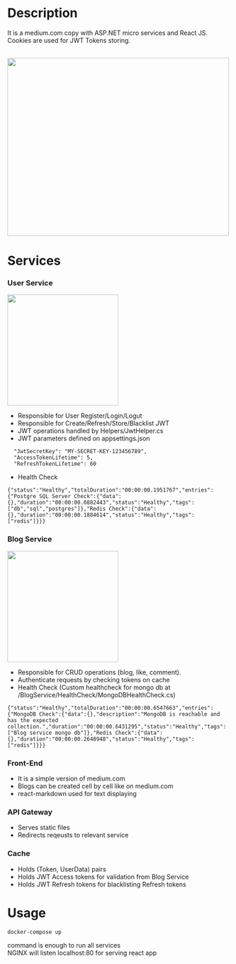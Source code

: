 # Description

It is a medium.com copy with ASP.NET micro services and React JS.<br>
Cookies are used for JWT Tokens storing.
<br>
<br>

<div>
  <img src="https://github.com/ercan5535/Medium.com-Copy-ASP.NET-ReactJS/assets/67562422/53b1f173-f476-4c4f-a13d-b255200830e8" width="500" height="400">
</div>

# Services

### User Service
<div>
  <img src="https://github.com/ercan5535/Medium.com-Copy-ASP.NET-ReactJS/assets/67562422/b12ca840-859f-4ed5-a5d7-93cec033b5ec" width="250" >
</div>

- Responsible for User Register/Login/Logut
- Responsible for Create/Refresh/Store/Blacklist JWT
- JWT operations handled by Helpers/JwtHelper.cs
- JWT parameters defined on appsettings.json
```
  "JwtSecretKey": "MY-SECRET-KEY-123456789",
  "AccessTokenLifetime": 5,
  "RefreshTokenLifetime": 60
```

- Health Check 
```
{"status":"Healthy","totalDuration":"00:00:00.1951767","entries":{"Postgre SQL Server Check":{"data":{},"duration":"00:00:00.0882443","status":"Healthy","tags":["db","sql","postgres"]},"Redis Check":{"data":{},"duration":"00:00:00.1884614","status":"Healthy","tags":["redis"]}}}
```

### Blog Service

<div>
  <img src="https://github.com/ercan5535/Medium.com-Copy-ASP.NET-ReactJS/assets/67562422/dde8f689-86c8-47f3-9c4d-1d743262d5e1" width="250" >
</div>

- Responsible for CRUD operations (blog, like, comment).
- Authenticate requests by checking tokens on cache
- Health Check (Custom healthcheck for mongo db at /BlogService/HealthCheck/MongoDBHealthCheck.cs)
```
{"status":"Healthy","totalDuration":"00:00:00.6547663","entries":{"MongoDB Check":{"data":{},"description":"MongoDB is reachable and has the expected collection.","duration":"00:00:00.6431295","status":"Healthy","tags":["Blog service mongo db"]},"Redis Check":{"data":{},"duration":"00:00:00.2648948","status":"Healthy","tags":["redis"]}}}
```

### Front-End
- It is a simple version of medium.com
- Blogs can be created cell by cell like on medium.com
- react-markdown used for text displaying
  
### API Gateway
- Serves static files
- Redirects reqeusts to relevant service

### Cache
- Holds (Token, UserData) pairs
- Holds JWT Access tokens for validation from Blog Service
- Holds JWT Refresh tokens for blacklisting Refresh tokens


# Usage
```
docker-compose up 
```
command is enough to run all services <br>
NGINX will listen localhost:80 for serving react app <br>
